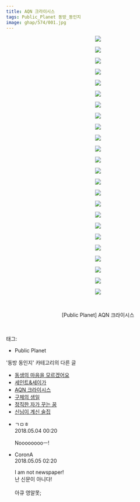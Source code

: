 ```yaml
---
title: AQN 크라이시스
tags: Public_Planet 동방_동인지
image: ghap/574/001.jpg
---
```

<div class="article">
<p style="text-align: center; clear: none; float: none;"><img src="{{ site.nasurl }}/ghap/574/001.jpg"/></p>
<p style="text-align: center; clear: none; float: none;"><img src="{{ site.nasurl }}/ghap/574/002.jpg"/></p>
<p style="text-align: center; clear: none; float: none;"><img src="{{ site.nasurl }}/ghap/574/003.jpg"/></p>
<p style="text-align: center; clear: none; float: none;"><img src="{{ site.nasurl }}/ghap/574/004.jpg"/></p>
<p style="text-align: center; clear: none; float: none;"><img src="{{ site.nasurl }}/ghap/574/005.jpg"/></p>
<p style="text-align: center; clear: none; float: none;"><img src="{{ site.nasurl }}/ghap/574/006.jpg"/></p>
<p style="text-align: center; clear: none; float: none;"><img src="{{ site.nasurl }}/ghap/574/007.jpg"/></p>
<p style="text-align: center; clear: none; float: none;"><img src="{{ site.nasurl }}/ghap/574/008.jpg"/></p>
<p style="text-align: center; clear: none; float: none;"><img src="{{ site.nasurl }}/ghap/574/009.jpg"/></p>
<p style="text-align: center; clear: none; float: none;"><img src="{{ site.nasurl }}/ghap/574/010.jpg"/></p>
<p style="text-align: center; clear: none; float: none;"><img src="{{ site.nasurl }}/ghap/574/011.jpg"/></p>
<p style="text-align: center; clear: none; float: none;"><img src="{{ site.nasurl }}/ghap/574/012.jpg"/></p>
<p style="text-align: center; clear: none; float: none;"><img src="{{ site.nasurl }}/ghap/574/013.jpg"/></p>
<p style="text-align: center; clear: none; float: none;"><img src="{{ site.nasurl }}/ghap/574/014.jpg"/></p>
<p style="text-align: center; clear: none; float: none;"><img src="{{ site.nasurl }}/ghap/574/015.jpg"/></p>
<p style="text-align: center; clear: none; float: none;"><img src="{{ site.nasurl }}/ghap/574/016.jpg"/></p>
<p style="text-align: center; clear: none; float: none;"><img src="{{ site.nasurl }}/ghap/574/017.jpg"/></p>
<p style="text-align: center; clear: none; float: none;"><img src="{{ site.nasurl }}/ghap/574/018.jpg"/></p>
<p style="text-align: center; clear: none; float: none;"><img src="{{ site.nasurl }}/ghap/574/019.jpg"/></p>
<p style="text-align: center; clear: none; float: none;"><img src="{{ site.nasurl }}/ghap/574/020.jpg"/></p>
<p style="text-align: center; clear: none; float: none;"><img src="{{ site.nasurl }}/ghap/574/021.jpg"/></p>
<p style="text-align: center; clear: none; float: none;"><img src="{{ site.nasurl }}/ghap/574/022.jpg"/></p>
<p style="text-align: center; clear: none; float: none;"><img src="{{ site.nasurl }}/ghap/574/023.jpg"/></p>
<p style="text-align: center; clear: none; float: none;"><img src="{{ site.nasurl }}/ghap/574/024.jpg"/></p>
<p style="text-align: center; clear: none; float: none;"><br/></p>
<p style="text-align: center; clear: none; float: none;">[Public Planet] AQN 크라이시스</p>
<p><br/></p>
</div><div class="tagTrail">
<p>태그: </p>
<ul>
<li>Public Planet</li>
</ul>
</div><div class="another">
<p>'동방 동인지' 카테고리의 다른 글</p>
<ul>
<li><a href="/2016-06-26-ghap_576">동생의 마음을 모르겠어요</a></li>
<li><a href="/2016-06-26-ghap_575">세인트&amp;세이가</a></li>
<li><a href="/2016-06-26-ghap_574">AQN 크라이시스</a></li>
<li><a href="/2016-06-26-ghap_573">구체의 생일</a></li>
<li><a href="/2016-06-26-ghap_572">정직한 자가 꾸는 꿈</a></li>
<li><a href="/2016-06-26-ghap_571">신님이 계신 술집</a></li>
</ul>
</div><div class="cb_module cb_fluid">
<div class="cb_wrt cb_profile">
<div class="comment">
<ul>
<li class="cb_thumb_off" id="comment15250164">
<div class="cb_comment_area">
<div class="cb_info_area">
<div class="cb_section">
<span class="cb_nick_name">ㄱㅁㅎ</span>
</div>
<div class="cb_section">
<span class="cb_date">2018.05.04 00:20 </span>
</div>
</div>
<div class="cb_dsc_comment">
<p class="cb_dsc">
											Nooooooooㅡ!
										</p>
</div>
</div></li>
<li class="cb_thumb_off" id="comment15250786">
<div class="cb_comment_area">
<div class="cb_info_area">
<div class="cb_section">
<span class="cb_nick_name">CoronA</span>
</div>
<div class="cb_section">
<span class="cb_date">2018.05.05 02:20 </span>
</div>
</div>
<div class="cb_dsc_comment">
<p class="cb_dsc">
											I am not newspaper!<br/>
난 신문이 아니다!<br/>
<br/>
아큐 영알못;
										</p>
</div>
</div></li>
</ul>
</div>
</div><!-- commentList close -->
</div>